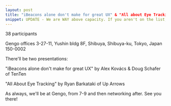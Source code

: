 ```yaml
---
layout: post
title: "iBeacons alone don't make for great UX" & "All about Eye Tracking"
snippet: UPDATE - We are WAY above capacity. If you aren't on the list, we are afraid it will not be ...
---
```

38 participants

Gengo offices 3-27-11, Yushin bldg 8F, Shibuya, Shibuya-ku, Tokyo, Japan 150-0002

There'll be two presentations:

"iBeacons alone don't make for great UX" by Alex Kovács & Doug Schafer of TenTen

"All About Eye Tracking" by Ryan Barkataki of Up Arrows

As always, we'll be at Gengo, from 7-9 and then networking after. See you there!

